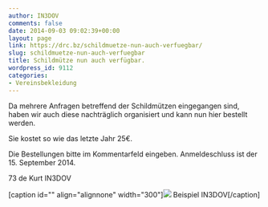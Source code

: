 ```yaml
---
author: IN3DOV
comments: false
date: 2014-09-03 09:02:39+00:00
layout: page
link: https://drc.bz/schildmuetze-nun-auch-verfuegbar/
slug: schildmuetze-nun-auch-verfuegbar
title: Schildmütze nun auch verfügbar.
wordpress_id: 9112
categories:
- Vereinsbekleidung
---
```


Da mehrere Anfragen betreffend der Schildmützen eingegangen sind, haben wir auch diese nachträglich organisiert und kann nun hier bestellt werden.

Sie kostet so wie das letzte Jahr 25€.

Die Bestellungen bitte im Kommentarfeld eingeben. Anmeldeschluss ist der 15. September 2014.

73 de Kurt IN3DOV



[caption id="" align="alignnone" width="300"]![](https://drc.bz/wp-content/uploads/2010/04/kappl1-300x225.jpg) Beispiel IN3DOV[/caption]
